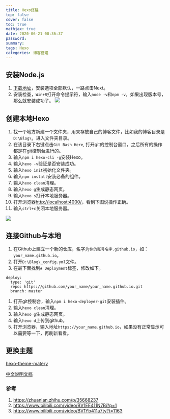 ```yaml
---
title: Hexo搭建
top: false
cover: false
toc: true
mathjax: true
date: 2020-06-21 00:36:37
password:
summary:
tags: Hexo
categories: 博客搭建
---
```


## 安装Node.js
1. [下载地址](https://nodejs.org/zh-cn/)，安装选项全部默认，一路点击Next。
2. 安装检查，`Win+R`打开命令提示符，输入`node -v`和`npm -v`，如果出现版本号，那么就安装成功了。
![](/images/博客搭建/2.jpg)

## 创建本地Hexo
1. 找一个地方新建一个文件夹，用来存放自己的博客文件，比如我的博客目录是`D:\Blog\`，进入文件夹目录。
2. 在该目录下右键点击`Git Bash Here`, 打开git的控制台窗口，之后所有的操作都是在git控制台进行的。
3. 输入`npm i hexo-cli -g`安装Hexo。
4. 输入`hexo -v`验证是否安装成功。
5. 输入`hexo init`初始化文件夹。
6. 输入`npm install`安装必备的组件。
7. 输入`hexo clean`清理。
8. 输入`hexo g`生成静态网页。
9. 输入`hexo s`打开本地服务器。
10. 打开浏览器[http://localhost:4000/](http://localhost:4000/)，看到下图说操作正确。
11. 输入`ctrl+c`关闭本地服务器。

![](/images/博客搭建/1.jpg)

## 连接Github与本地
1. 在Github上建立一个新的仓库，名字为`你的账号名字.github.io`，如：`your_name.github.io`。
2. 打开`D:\Blog\_config.yml`文件。
3. 在最下面找到`# Deployment`标签，修改如下。
   
```
deploy:
  type: 'git'
  repo: https://github.com/your_name/your_name.github.io.git
  branch: master
```

1. 打开git控制台，输入`npm i hexo-deployer-git`安装插件。
2. 输入`hexo clean`清理。
3. 输入`hexo g`生成静态网页。
4. 输入`hexo d`上传到github。
5. 打开浏览器，输入地址`https://your_name.github.io`，如果没有正常显示可以需要等一下，再刷新看看。

## 更换主题
[hexo-theme-matery](https://github.com/blinkfox/hexo-theme-matery)

[中文说明文档](https://github.com/blinkfox/hexo-theme-matery/blob/develop/README_CN.md)

### 参考
1. https://zhuanlan.zhihu.com/p/35668237
2. https://www.bilibili.com/video/BV1EE411N7Bi?p=1
3. https://www.bilibili.com/video/BV1Yb411a7ty?t=1163
